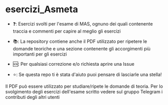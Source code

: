 # esercizi_Asmeta
* ❓: Esercizi svolti per l'esame di MAS, ognuno dei quali contenente traccia e commenti per capire al meglio gli esercizi

* 📚: La repository contiene anche il PDF utilizzato per ripetere le domande teoriche e una sezione contenente gli accorgimenti più importanti per gli esercizi

* 🆘: Per qualsiasi correzione e/o richiesta aprire una Issue

* ⭐: Se questa repo ti è stata d'aiuto puoi pensare di lasciarle una stella!

Il PDF può essere utilizzato per studiare/ripete le domande di teoria. Per lo svolgimento degli esercizi dell'esame scritto vedere sul gruppo Telegram i contributi degli altri utenti


